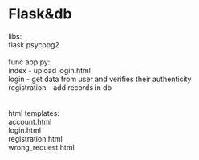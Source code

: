 # Flask&db
libs:\
flask psycopg2\
\
func app.py:\
index - upload login.html\
login - get data from user and verifies their authenticity\
registration - add records in db\
\
\
html templates:\
account.html\
login.html\
registration.html\
wrong_request.html
